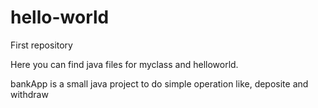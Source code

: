# hello-world
First repository

Here you can find java files for myclass and helloworld.

bankApp is a small java project to do simple operation like, deposite and withdraw
